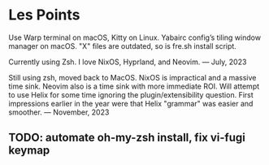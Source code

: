 # Les Points

Use Warp terminal on macOS, Kitty on Linux.
Yabairc config’s tiling window manager on macOS.
"X" files are outdated, so is fre.sh install script.

Currently using Zsh.
I love NixOS, Hyprland, and Neovim. — July, 2023

Still using zsh, moved back to MacOS. NixOS is impractical and a massive time sink.
Neovim also is a time sink with more immediate ROI. Will attempt to use Helix for some time ignoring the plugin/extensibility question. First impressions earlier in the year were that Helix "grammar" was easier and smoother. — November, 2023

## TODO: automate oh-my-zsh install, fix vi-fugi keymap
